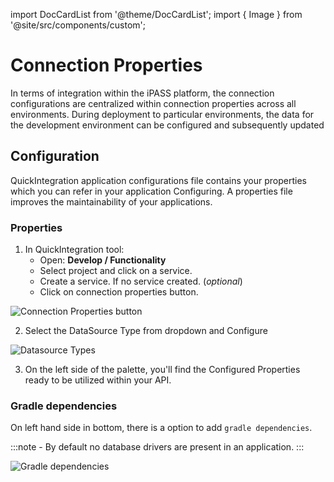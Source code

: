 import DocCardList from '@theme/DocCardList';
import { Image } from '@site/src/components/custom';

# Connection Properties

In terms of integration within the iPASS platform, the connection configurations are centralized within connection properties across all environments. During deployment to particular environments, the data for the development environment can be configured and subsequently updated

## Configuration

QuickIntegration application configurations file contains your properties which you can refer in your application Configuring.
A properties file improves the maintainability of your applications.

### Properties

1) In QuickIntegration tool:
    - Open: **Develop / Functionality**
    - Select project and click on a service.
    - Create a service. If no service created. (*optional*)
    - Click on connection properties button.

<Image src="/img/Core Development/Connection properties/propertiesBtn.png" alt="Connection Properties button" />

2) Select the DataSource Type from dropdown and Configure 

<Image src="/img/Core Development/Connection properties/datasource types.png" alt="Datasource Types" />

3) On the left side of the palette, you'll find the Configured Properties ready to be utilized within your API.

### Gradle dependencies

On left hand side in bottom, there is a option to add `gradle dependencies`. 

:::note
    - By default no database drivers are present in an application.
:::

<Image cls="border mb-2" src="/img/Core Development/Connection properties/dynamicGradle.png" alt="Gradle dependencies" />

<DocCardList />
